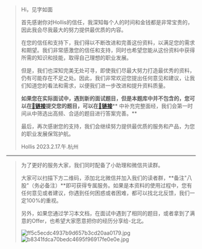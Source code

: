 > Hi，见字如面
> 
> 首先感谢你对Hollis的信任，我深知每个人的时间和金钱都是非常宝贵的，因此我会尽我最大的努力提供最优质的内容。 
> 
> 在您的信任和支持下，我们得以不断改进和完善这份资料，以满足您的需求和期望。我们非常感激您的信任和支持，同时也希望您能从这份资料中获得所需的知识和技能，取得自己理想的职业发展。
> 
> 但是，我们也深知完美无处可寻，即使我们尽最大努力打造最优秀的资料，仍有可能存在不足之处。因此，我们非常欢迎您提出任何意见和建议，让我们知道您的看法和需求，以便我们进一步改进和提升资料质量。
> 
> **如果您在实际面试中，遇到新的面试题目，但是本题库中并不包含的，您可以在**[**🔗链接**](https://www.yuque.com/hollis666/fo22bm/ok0q2nsuwk8v87nw)**提交您的题目，可以在**[**🔗链接**](https://www.yuque.com/hollis666/fo22bm/ufh9o2s5n1xr9xno)** 中补充完整面经，我们会第一时间从中筛选出高频、合适的题目进行答案完善。**
> 
> 最后，再次感谢您的支持，我们会继续努力提供最优质的服务和产品，为您的职业发展保驾护航。
> 
> Hollis
> 2023.2.17.午.杭州


---


> 为了更好的服务大家，我们同时配备了小助理和微信共读群。
> 
> 大家可以扫描下方二维码，添加北北微信并加入我们的读者群，**备注"八股"（务必备注）**即可获得专属服务。如果是本资料的使用过程中，您有任何意见或者建议，你遇到任何困惑或者困难，都可以找北北反馈，我们一定100%的重视。
> 
> 另外，如果您通过学习本文档，在面试中遇到了相同的题目，或者拿到了满意的Offer，也希望大家愿意把你的经历分享给-北北。
> 
> ![ff5c5ecdc4937b9d657b3cd20aa0179.jpg](https://cdn.nlark.com/yuque/0/2024/jpeg/5378072/1718856791458-ee7145ca-adb7-4302-824f-9d1c5704e157.jpeg#averageHue=%23f7f6f2&clientId=u67692381-bf38-4&from=paste&height=312&id=u1f14736d&originHeight=1441&originWidth=1056&originalType=binary&ratio=1&rotation=0&showTitle=false&size=105175&status=done&style=none&taskId=uea7d4fa1-d6e6-4e92-a1fe-87032b36514&title=&width=229)![b8341fdca70bedc4695f96917fe0e0e.jpg](https://cdn.nlark.com/yuque/0/2024/jpeg/5378072/1720087259100-5231c67d-2f80-4380-aefc-dcafd6cb3c7b.jpeg#averageHue=%23dbdbda&clientId=u3fe574ed-f95a-4&from=paste&height=314&id=u1cc15c1a&originHeight=1482&originWidth=930&originalType=binary&ratio=1.3499999046325684&rotation=0&showTitle=false&size=189580&status=done&style=none&taskId=u7b34bf9d-f2c3-49e0-8df7-fe0c3f10bb4&title=&width=196.8865966796875)


